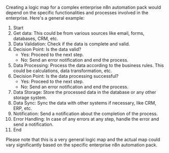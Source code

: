 Creating a logic map for a complex enterprise n8n automation pack would depend on the specific functionalities and processes involved in the enterprise. Here's a general example:

1. Start
2. Get data: This could be from various sources like email, forms, databases, CRM, etc.
3. Data Validation: Check if the data is complete and valid.
4. Decision Point: Is the data valid?
    - Yes: Proceed to the next step.
    - No: Send an error notification and end the process.
5. Data Processing: Process the data according to the business rules. This could be calculations, data transformation, etc.
6. Decision Point: Is the data processing successful?
    - Yes: Proceed to the next step.
    - No: Send an error notification and end the process.
7. Data Storage: Store the processed data in the database or any other storage system.
8. Data Sync: Sync the data with other systems if necessary, like CRM, ERP, etc.
9. Notification: Send a notification about the completion of the process.
10. Error Handling: In case of any errors at any step, handle the error and send a notification.
11. End

Please note that this is a very general logic map and the actual map could vary significantly based on the specific enterprise n8n automation pack.